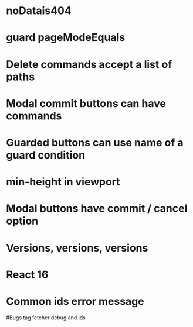 # noDatais404

# guard pageModeEquals

# Delete commands accept a list of paths

# Modal commit buttons can have commands

# Guarded buttons can use name of a guard condition

# min-height in viewport

# Modal buttons have commit / cancel option

# Versions, versions, versions

# React 16

# Common ids error message

#Bugs
 tag fetcher debug and ids
